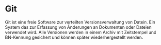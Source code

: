 # Git
Git ist eine freie Software zur verteilten Versionsverwaltung von Datein. Ein System das zur Erfassung von Änderungen an Dokumenten oder Dateien verwendet wird. Alle Versionen werden in einem Archiv mit Zeitstempel und BN-Kennung gesichert und können später wiederhergestellt werden. 